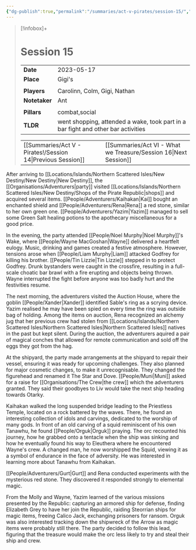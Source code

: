 ```yaml
---
{"dg-publish":true,"permalink":"/summaries/act-v-pirates/session-15/","tags":["session"]}
---
```


> [!infobox]+
> # Session 15
> 
> | | |
> | --- | --- |
> | **Date** | 2023-05-17 |
> | **Place** | Gigi's |
> | | | 
> | **Players** | Carolinn, Colm, Gigi, Nathan |
> | **Notetaker** | Ant |
> | | | 
> | **Pillars** | combat,social | 
> | **TLDR** | went shopping, attended a wake, took part in a bar fight and other bar  activities |
> 
> | | |
> | --- | --- |
> | [[Summaries/Act V - Pirates!/Session 14\|Previous Session]] | [[Summaries/Act VI - What we Treasure/Session 16\|Next Session]] |

After arriving to [[Locations/Islands/Northern Scattered Isles/New Destiny/New Destiny\|New Destiny]], the [[Organisations/Adventurers\|party]] visited [[Locations/Islands/Northern Scattered Isles/New Destiny/Shops of the Pirate Republic\|shops]] and acquired several items. [[People/Adventurers/Kaihakan\|Kai]] bought an enchanted shield and [[People/Adventurers/Rena\|Rena]] a red stone, similar to her own green one. [[People/Adventurers/Yazim\|Yazim]] managed to sell some Green Salt healing potions to the apothecary miscellaneous for a good price.

In the evening, the party attended [[People/Noel Murphy\|Noel Murphy]]'s Wake, where [[People/Wayne MacGoshan\|Wayne]] delivered a heartfelt eulogy. Music, drinking and games created a festive atmosphere. However, tensions arose when [[People/Liam Murphy\|Liam]] attacked Godfrey for killing his brother. [[People/Tin Lizzie\|Tin Lizzie]] stepped in to protect Godfrey. Drunk bystanders were caught in the crossfire, resulting in a full-scale choatic bar brawl with a fire erupting and objects being thrown. Wayne interrupted the fight before anyone was too badly hurt and the festivities resume.

The next morning, the adventurers visited the Auction House, where the goblin [[People/Xander\|Xander]] identified Sable's ring as a scrying device. Yazim realised he may have been spied on every time the ring was outside bag of holding. Among the items on auction, Rena recognized an alchemy jug that her previous crew had stolen from [[Locations/Islands/Northern Scattered Isles/Northern Scattered Isles\|Northern Scattered Isles]] natives in the past but kept silent. During the auction, the adventurers aquired a pair of magical conches that allowed for remote communication and sold off the eggs they got from the hag.

At the shipyard, the party made arrangements at the shipyard to repair their vessel, ensuring it was ready for upcoming challenges. They also planned for major cosmetic changes, to make it unrecognisable. They changed the figurehead and renamed it The Star and Dove. [[People/Muni\|Muni]] asked for a raise for [[Organisations/The Crew\|the crew]] which the adventurers granted. They said their goodbyes to Liv would take the next ship heading towards Otarky.

Kaihakan walked the long suspended bridge leading to the Priestless Temple, located on a rock battered by the waves. There, he found an interesting collection of idols and carvings, dedicated to the worship of many gods. In front of an old carving of a squid reminiscent of his own Tanawhu, he found [[People/Orguk\|Orguk]] praying. The orc recounted his journey, how he grabbed onto a tentacle when the ship was sinking and how he eventually found his way to Eleuthera where he encountered Wayne's crew. A changed man, he now worshipped the Squid, viewing it as a symbol of endurance in the face of adversity. He was interested in learning more about Tanawhu from Kaihakan.

[[People/Adventurers/Gurt\|Gurt]] and Rena conducted experiments with the mysterious red stone. They discovered it responded strongly to elemental magic.

From the Molly and Wayne, Yazim learned of the various missions presented by the Republic: capturing an armored ship for defense, finding Elizabeth Grey to have her join the Republic, raiding Steorrian ships for magic items, freeing Calico Jack, exchanging prisoners for ransom. Orguk was also interested tracking down the shipwreck of the Arrow as magic items were probably still there. The party decided to follow this lead, figuring that the treasure would make the orc less likely to try and steal their ship and crew.